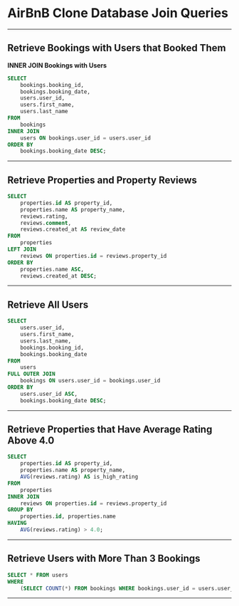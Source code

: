 # **AirBnB Clone Database Join Queries**

---

## **Retrieve Bookings with Users that Booked Them**

**INNER JOIN Bookings with Users**

```sql
SELECT 
    bookings.booking_id,
    bookings.booking_date,
    users.user_id,
    users.first_name,
    users.last_name
FROM 
    bookings
INNER JOIN 
    users ON bookings.user_id = users.user_id
ORDER BY 
    bookings.booking_date DESC;
```

---

## **Retrieve Properties and Property Reviews**

```sql
SELECT 
    properties.id AS property_id,
    properties.name AS property_name,
    reviews.rating,
    reviews.comment,
    reviews.created_at AS review_date
FROM        
    properties
LEFT JOIN 
    reviews ON properties.id = reviews.property_id
ORDER BY 
    properties.name ASC,
    reviews.created_at DESC;
```

---

## **Retrieve All Users**

```sql
SELECT 
    users.user_id,
    users.first_name,
    users.last_name,
    bookings.booking_id,
    bookings.booking_date
FROM 
    users
FULL OUTER JOIN 
    bookings ON users.user_id = bookings.user_id
ORDER BY 
    users.user_id ASC,
    bookings.booking_date DESC;
```

---

## **Retrieve Properties that Have Average Rating Above 4.0**

```sql
SELECT 
    properties.id AS property_id,
    properties.name AS property_name,
    AVG(reviews.rating) AS is_high_rating
FROM 
    properties
INNER JOIN 
    reviews ON properties.id = reviews.property_id
GROUP BY 
    properties.id, properties.name
HAVING 
    AVG(reviews.rating) > 4.0;
```

---

## **Retrieve Users with More Than 3 Bookings**

```sql
SELECT * FROM users
WHERE 
    (SELECT COUNT(*) FROM bookings WHERE bookings.user_id = users.user_id) > 3;
```

---

